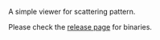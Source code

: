 A simple viewer for scattering pattern.

Please check the [release page](https://github.com/ipf-scattering/pattern-viewer/releases) for binaries.
